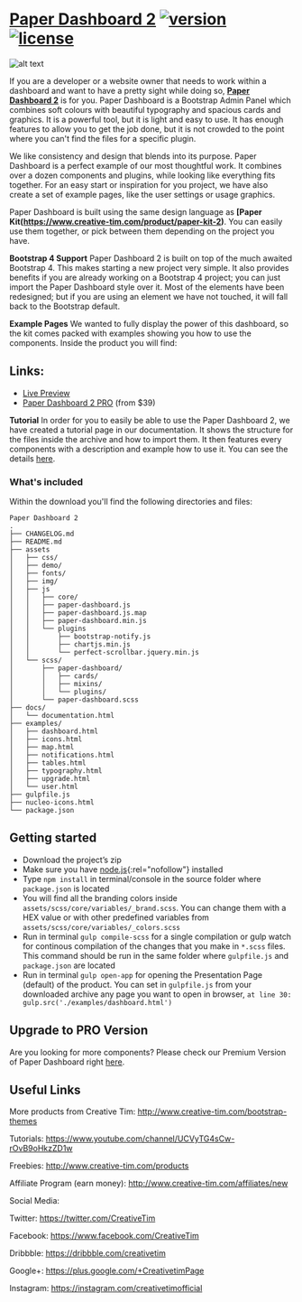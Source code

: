 # [Paper Dashboard 2](https://demos.creative-tim.com/paper-dashboard/examples/dashboard.html) [![version][version-badge]][CHANGELOG] [![license][license-badge]][LICENSE]

![alt text](https://s3.amazonaws.com/creativetim_bucket/products/86/original/opt_pd2_thumbnail.jpg)

If you are a developer or a website owner that needs to work within a dashboard and want to have a pretty sight while doing so, **[Paper Dashboard 2](https://creative-tim.com/live/paper-dashboard-2)** is for you. Paper Dashboard is a Bootstrap Admin Panel which combines soft colours with beautiful typography and spacious cards and graphics. It is a powerful tool, but it is light and easy to use. It has enough features to allow you to get the job done, but it is not crowded to the point where you can't find the files for a specific plugin.

We like consistency and design that blends into its purpose. Paper Dashboard is a perfect example of our most thoughtful work. It combines over a dozen components and plugins, while looking like everything fits together. For an easy start or inspiration for you project, we have also create a set of example pages, like the user settings or usage graphics.

Paper Dashboard is built using the same design language as **[Paper Kit(https://www.creative-tim.com/product/paper-kit-2)**. You can easily use them together, or pick between them depending on the project you have.

**Bootstrap 4 Support**
Paper Dashboard 2 is built on top of the much awaited Bootstrap 4. This makes starting a new project very simple. It also provides benefits if you are already working on a Bootstrap 4 project; you can just import the Paper Dashboard style over it. Most of the elements have been redesigned; but if you are using an element we have not touched, it will fall back to the Bootstrap default.

**Example Pages**
We wanted to fully display the power of this dashboard, so the kit comes packed with examples showing you how to use the components. Inside the product you will find:

## Links:

+ [Live Preview](https://demos.creative-tim.com/paper-dashboard/examples/dashboard.html)
+ [Paper Dashboard 2 PRO](https://www.creative-tim.com/product/paper-dashboard-2-pro) (from $39)

**Tutorial**
In order for you to easily be able to use the Paper Dashboard 2, we have created a tutorial page in our documentation. It shows the structure for the files inside the archive and how to import them. It then features every components with a description and example how to use it. You can see the details [here](https://demos.creative-tim.com/paper-dashboard/docs/1.0/getting-started/introduction.html).


### What's included

Within the download you'll find the following directories and files:

```
Paper Dashboard 2
.
├── CHANGELOG.md
├── README.md
├── assets
│   ├── css/
│   ├── demo/
│   ├── fonts/
│   ├── img/
│   ├── js
│   │   ├── core/
│   │   ├── paper-dashboard.js
│   │   ├── paper-dashboard.js.map
│   │   ├── paper-dashboard.min.js
│   │   └── plugins
│   │       ├── bootstrap-notify.js
│   │       ├── chartjs.min.js
│   │       └── perfect-scrollbar.jquery.min.js
│   └── scss/
│       ├── paper-dashboard/
│       │   ├── cards/
│       │   ├── mixins/
│       │   └── plugins/
│       └── paper-dashboard.scss
├── docs/
│   └── documentation.html
├── examples/
│   ├── dashboard.html
│   ├── icons.html
│   ├── map.html
│   ├── notifications.html
│   ├── tables.html
│   ├── typography.html
│   ├── upgrade.html
│   └── user.html
├── gulpfile.js
├── nucleo-icons.html
└── package.json
```

## Getting started
- Download the project’s zip
- Make sure you have [node.js](https://nodejs.org/en/){:rel="nofollow"} installed
- Type `npm install` in terminal/console in the source folder where `package.json` is located
- You will find all the branding colors inside `assets/scss/core/variables/_brand.scss`. You can change them with a HEX value or with other predefined variables from `assets/scss/core/variables/_colors.scss`
- Run in terminal `gulp compile-scss` for a single compilation or gulp watch for continous compilation of the changes that you make in `*.scss` files. This command should be run in the same folder where `gulpfile.js` and `package.json` are located
- Run in terminal `gulp open-app` for opening the Presentation Page (default) of the product. You can set in `gulpfile.js` from your downloaded archive any page you want to open in browser, `at line 30: gulp.src('./examples/dashboard.html')`

## Upgrade to PRO Version

Are you looking for more components? Please check our Premium Version of Paper Dashboard right [here](https://www.creative-tim.com/product/paper-dashboard-2-pro).

## Useful Links

More products from Creative Tim: <http://www.creative-tim.com/bootstrap-themes>

Tutorials: <https://www.youtube.com/channel/UCVyTG4sCw-rOvB9oHkzZD1w>

Freebies: <http://www.creative-tim.com/products>

Affiliate Program (earn money): <http://www.creative-tim.com/affiliates/new>

Social Media:

Twitter: <https://twitter.com/CreativeTim>

Facebook: <https://www.facebook.com/CreativeTim>

Dribbble: <https://dribbble.com/creativetim>

Google+: <https://plus.google.com/+CreativetimPage>

Instagram: <https://instagram.com/creativetimofficial>

[CHANGELOG]: ./CHANGELOG.md
[LICENSE]: ./LICENSE
[version-badge]: https://img.shields.io/badge/version-2.0.1-blue.svg
[license-badge]: https://img.shields.io/badge/license-MIT-blue.svg
